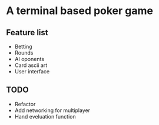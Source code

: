# A terminal based poker game

## Feature list
- Betting
- Rounds
- AI oponents
- Card ascii art
- User interface

## TODO
- Refactor
- Add networking for multiplayer
- Hand eveluation function
